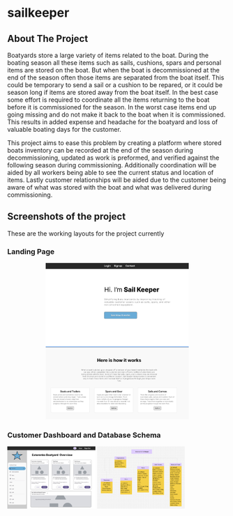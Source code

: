 # sailkeeper

## About The Project

Boatyards store a large variety of items related to the boat. During the boating season all these items such as sails, cushions, spars and personal items are stored on the boat. But when the boat is decommissioned at the end of the season often those items are separated from the boat itself. This could be temporary to send a sail or a cushion to be repared, or it could be season long if items are stored away from the boat itself. In the best case some effort is required to coordinate all the items returning to the boat before it is commissioned for the season. In the worst case items end up going missing and do not make it back to the boat when it is commissioned. This results in added expense and headache for the boatyard and loss of valuable boating days for the customer. 

This project aims to ease this problem by creating a platform where stored boats inventory can be recorded at the end of the season during decommissioning, updated as work is preformed, and verified against the following season during commissioning. Additionally coordination will be aided by all workers being able to see the current status and location of items. Lastly customer relationships will be aided due to the customer being aware of what was stored with the boat and what was delivered during commissioning.

## Screenshots of the project

These are the working layouts for the project currently

### Landing Page
<p align="center">
<img src="Screenshot.png" alt="Screenshot of the Sail Keeper landing page" width="65%"/>
</p>

### Customer Dashboard and Database Schema
<img src="dashboard-screenshot.png" alt="Screenshot of the Sail Keeper Dashboard" width="40%">
<img src="schema-screenshot.png" alt="Screenshot of the Sail Keeper Database Schema" width="40%">